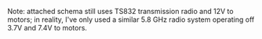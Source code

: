 Note: attached schema still uses TS832 transmission radio and 12V to motors; in reality, I've only used a similar 5.8 GHz radio system operating off 3.7V and 7.4V to motors.
